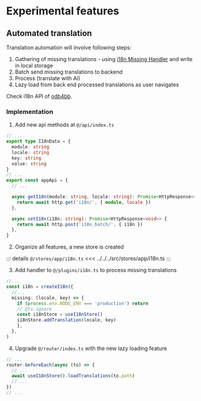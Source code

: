 # Experimental features

## Automated translation

Translation automation will involve following steps:

1. Gathering of missing translations - using [i18n Missing Handler](https://vue-i18n.intlify.dev/api/composition.html#missinghandler) and write in local storage
2. Batch send missing translations to backend
3. Process (translate with AI)
4. Lazy load from back end processed translations as user navigates

Check i18n API of [odb4bb](https://github.com/erlihs/odb4bb).

### Implementation

1. Add new api methods at `@/api/index.ts`

```ts
// ...
export type I18nData = {
  module: string
  locale: string
  key: string
  value: string
}
// ...
export const appApi = {
  // ...

  async getI18n(module: string, locale: string): Promise<HttpResponse<{ [key: string]: string }>> {
    return await http.get('i18n/', { module, locale })
  },

  async setI18n(i18n: string): Promise<HttpResponse<void>> {
    return await http.post('i18n_batch/', { i18n })
  },
}
```

2. Organize all features, a new store is created

::: details `@/stores/app/i18n.ts`
<<< ../../../src/stores/app/i18n.ts
:::

3. Add handler to `@/plugins/i18n.ts` to process missing translations

```ts
//...
const i18n = createI18n({
  //...
  missing: (locale, key) => {
    if (process.env.NODE_ENV === 'production') return
    // @ts-ignore
    const i18nStore = useI18nStore()
    i18nStore.addTranslation(locale, key)
    },
  },
)
```

4. Upgrade `@/router/index.ts` with the new lazy loading feature

```ts
// ...
router.beforeEach(async (to) => {
  // ...
  await useI18nStore().loadTranslations(to.path)
  // ...
})
// ...
```
